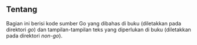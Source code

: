 Tentang
-------

Bagian ini berisi kode sumber Go yang dibahas di buku (diletakkan pada direktori *go*) dan tampilan-tampilan teks yang diperlukan di buku (diletakkan pada direktori *non-go*).
